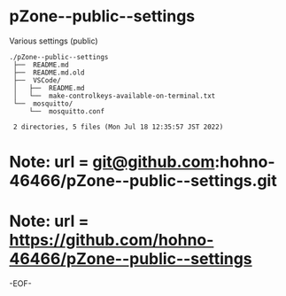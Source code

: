 # pZone--public--settings

Various settings (public)

    ./pZone--public--settings
     ├──  README.md
     ├──  README.md.old
     ├──  VSCode/
     │   ├──  README.md
     │   └──  make-controlkeys-available-on-terminal.txt
     └──  mosquitto/
         └──  mosquitto.conf
     
     2 directories, 5 files (Mon Jul 18 12:35:57 JST 2022)

# Note: url = git@github.com:hohno-46466/pZone--public--settings.git

# Note: url = https://github.com/hohno-46466/pZone--public--settings

-EOF-
